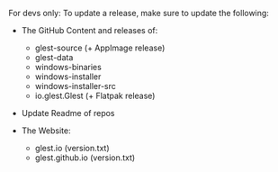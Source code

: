 For devs only: To update a release, make sure to update the following:

- The GitHub Content and releases of:
	- glest-source (+ AppImage release)
	- glest-data
	- windows-binaries
	- windows-installer
	- windows-installer-src
	- io.glest.Glest (+ Flatpak release)

- Update Readme of repos

- The Website:
	- glest.io (version.txt)
	- glest.github.io (version.txt)